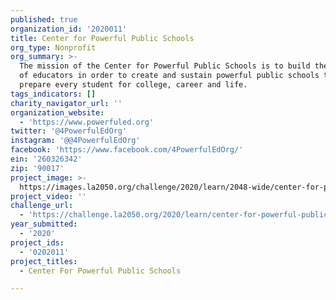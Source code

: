 ```yaml
---
published: true
organization_id: '2020011'
title: Center for Powerful Public Schools
org_type: Nonprofit
org_summary: >-
  The mission of the Center for Powerful Public Schools is to build the capacity
  of educators in order to create and sustain powerful public schools that
  prepare every student for college, career and life. 
tags_indicators: []
charity_navigator_url: ''
organization_website:
  - 'https://www.powerfuled.org'
twitter: '@4PowerfulEdOrg'
instagram: '@@4PowerfulEdOrg'
facebook: 'https://www.facebook.com/4PowerfulEdOrg/'
ein: '260326342'
zip: '90017'
project_image: >-
  https://images.la2050.org/challenge/2020/learn/2048-wide/center-for-powerful-public-schools.jpg
project_video: ''
challenge_url:
  - 'https://challenge.la2050.org/2020/learn/center-for-powerful-public-schools/'
year_submitted:
  - '2020'
project_ids:
  - '0202011'
project_titles:
  - Center For Powerful Public Schools

---
```

